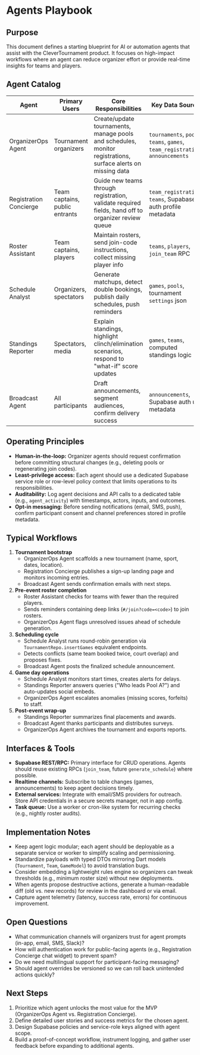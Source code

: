 # Agents Playbook

## Purpose
This document defines a starting blueprint for AI or automation agents that assist with the CleverTournament product. It focuses on high-impact workflows where an agent can reduce organizer effort or provide real-time insights for teams and players.

## Agent Catalog
| Agent | Primary Users | Core Responsibilities | Key Data Sources |
| --- | --- | --- | --- |
| OrganizerOps Agent | Tournament organizers | Create/update tournaments, manage pools and schedules, monitor registrations, surface alerts on missing data | `tournaments`, `pools`, `teams`, `games`, `team_registrations`, `announcements` |
| Registration Concierge | Team captains, public entrants | Guide new teams through registration, validate required fields, hand off to organizer review queue | `team_registrations`, `teams`, Supabase auth profile metadata |
| Roster Assistant | Team captains, players | Maintain rosters, send join-code instructions, collect missing player info | `teams`, `players`, `join_team` RPC |
| Schedule Analyst | Organizers, spectators | Generate matchups, detect double bookings, publish daily schedules, push reminders | `games`, `pools`, tournament `settings` json |
| Standings Reporter | Spectators, media | Explain standings, highlight clinch/elimination scenarios, respond to "what-if" score updates | `games`, `teams`, computed standings logic |
| Broadcast Agent | All participants | Draft announcements, segment audiences, confirm delivery success | `announcements`, Supabase auth user metadata |

## Operating Principles
- **Human-in-the-loop:** Organizer agents should request confirmation before committing structural changes (e.g., deleting pools or regenerating join codes).
- **Least-privilege access:** Each agent should use a dedicated Supabase service role or row-level policy context that limits operations to its responsibilities.
- **Auditability:** Log agent decisions and API calls to a dedicated table (e.g., `agent_activity`) with timestamps, actors, inputs, and outcomes.
- **Opt-in messaging:** Before sending notifications (email, SMS, push), confirm participant consent and channel preferences stored in profile metadata.

## Typical Workflows
1. **Tournament bootstrap**
   - OrganizerOps Agent scaffolds a new tournament (name, sport, dates, location).
   - Registration Concierge publishes a sign-up landing page and monitors incoming entries.
   - Broadcast Agent sends confirmation emails with next steps.
2. **Pre-event roster completion**
   - Roster Assistant checks for teams with fewer than the required players.
   - Sends reminders containing deep links (`#/join?code=<code>`) to join rosters.
   - OrganizerOps Agent flags unresolved issues ahead of schedule generation.
3. **Scheduling cycle**
   - Schedule Analyst runs round-robin generation via `TournamentRepo.insertGames` equivalent endpoints.
   - Detects conflicts (same team booked twice, court overlap) and proposes fixes.
   - Broadcast Agent posts the finalized schedule announcement.
4. **Game day operations**
   - Schedule Analyst monitors start times, creates alerts for delays.
   - Standings Reporter answers queries ("Who leads Pool A?") and auto-updates social embeds.
   - OrganizerOps Agent escalates anomalies (missing scores, forfeits) to staff.
5. **Post-event wrap-up**
   - Standings Reporter summarizes final placements and awards.
   - Broadcast Agent thanks participants and distributes surveys.
   - OrganizerOps Agent archives the tournament and exports reports.

## Interfaces & Tools
- **Supabase REST/RPC:** Primary interface for CRUD operations. Agents should reuse existing RPCs (`join_team`, future `generate_schedule`) where possible.
- **Realtime channels:** Subscribe to table changes (games, announcements) to keep agent decisions timely.
- **External services:** Integrate with email/SMS providers for outreach. Store API credentials in a secure secrets manager, not in app config.
- **Task queue:** Use a worker or cron-like system for recurring checks (e.g., nightly roster audits).

## Implementation Notes
- Keep agent logic modular; each agent should be deployable as a separate service or worker to simplify scaling and permissioning.
- Standardize payloads with typed DTOs mirroring Dart models (`Tournament`, `Team`, `GameModel`) to avoid translation bugs.
- Consider embedding a lightweight rules engine so organizers can tweak thresholds (e.g., minimum roster size) without new deployments.
- When agents propose destructive actions, generate a human-readable diff (old vs. new records) for review in the dashboard or via email.
- Capture agent telemetry (latency, success rate, errors) for continuous improvement.

## Open Questions
- What communication channels will organizers trust for agent prompts (in-app, email, SMS, Slack)?
- How will authentication work for public-facing agents (e.g., Registration Concierge chat widget) to prevent spam?
- Do we need multilingual support for participant-facing messaging?
- Should agent overrides be versioned so we can roll back unintended actions quickly?

## Next Steps
1. Prioritize which agent unlocks the most value for the MVP (OrganizerOps Agent vs. Registration Concierge).
2. Define detailed user stories and success metrics for the chosen agent.
3. Design Supabase policies and service-role keys aligned with agent scope.
4. Build a proof-of-concept workflow, instrument logging, and gather user feedback before expanding to additional agents.

